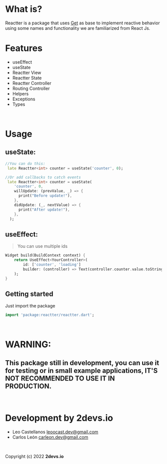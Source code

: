 

# What is?

Reactter is a package that uses [Get](https://pub.dev/packages/get) as base to implement reactive behavior using some names and functionality we are familiarized from React Js. 

# Features
- useEffect
- useState
- Reactter View
- Reactter State
- Reactter Controller
- Routing Controller
- Helpers
- Exceptions
- Types

<br>

# Usage

## useState:

```dart
//You can do this:
 late Reactter<int> counter = useState('counter', 0);

//Or add callbacks to catch events  
 late Reactter<int> counter = useState(
    'counter', 0,
    willUpdate: (prevValue, _) => {
      print("Before update!"),
    },
    didUpdate: (_, nextValue) => {
      print("After update!"),
    },
  );
```

## useEffect:
> You can use multiple ids

```dart 
Widget build(BuildContext context) {
    return UseEffect<YourController>(
        id: ['counter', 'loading']
        builder: (controller) => Text(controller.counter.value.toString())
    );
}
```

## Getting started

Just import the package

```dart
import 'package:reactter/reactter.dart';
```

<br>

# WARNING: 
## **This package still in development, you can use it for testing or in small example applications, IT'S NOT RECOMMENDED TO USE IT IN PRODUCTION.**

<br>

# Development by **2devs.io**

- Leo Castellanos <leoocast.dev@gmail.com>
- Carlos León <carleon.dev@gmail.com> 

<BR>


Copyright (c) 2022 **2devs.io**